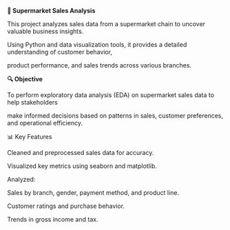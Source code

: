 **🛒 Supermarket Sales Analysis**

This project analyzes sales data from a supermarket chain to uncover valuable business insights. 

Using Python and data visualization tools, it provides a detailed understanding of customer behavior,

product performance, and sales trends across various branches.

**🔍 Objective**


To perform exploratory data analysis (EDA) on supermarket sales data to help stakeholders

make informed decisions based on patterns in sales, customer preferences, and operational efficiency.

📊 Key Features

Cleaned and preprocessed sales data for accuracy.

Visualized key metrics using seaborn and matplotlib.

Analyzed:


Sales by branch, gender, payment method, and product line.

Customer ratings and purchase behavior.

Trends in gross income and tax.
